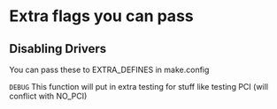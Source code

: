 # Extra flags you can pass

## Disabling Drivers
You can pass these to EXTRA_DEFINES in make.config

```DEBUG``` This function will put in extra testing for stuff like testing PCI (will conflict with NO_PCI)
